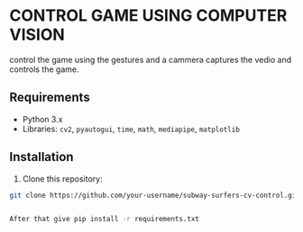 # CONTROL GAME USING COMPUTER VISION
 control the game using the gestures and a cammera captures the vedio and controls the game.

## Requirements
- Python 3.x
- Libraries: `cv2`, `pyautogui`, `time`, `math`, `mediapipe`, `matplotlib`

## Installation
   1. Clone this repository:

   ```bash
   git clone https://github.com/your-username/subway-surfers-cv-control.git


After that give pip install -r requirements.txt

  

